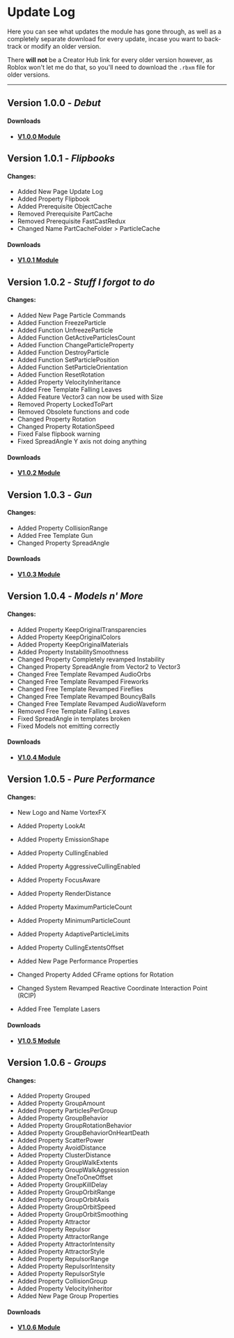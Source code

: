 # Update Log

Here you can see what updates the module has gone through, as well as a completely separate download for every update, incase you want to back-track or modify an older version.

There **will not** be a Creator Hub link for every older version however, as Roblox won't let me do that, so you'll need to download the `.rbxm` file for older versions.

---

## Version 1.0.0 - *Debut*
#### Downloads
- **[V1.0.0 Module](downloads/OldModules/3DParticleEmitterV1.0.0.rbxm)**


## Version 1.0.1 - *Flipbooks*
#### Changes:
- <span class="update-log added">Added New Page</span> Update Log
- <span class="update-log added">Added Property</span> Flipbook
- <span class="update-log added">Added Prerequisite</span> ObjectCache
- <span class="update-log removed">Removed Prerequisite</span> PartCache
- <span class="update-log removed">Removed Prerequisite</span> FastCastRedux
- <span class="update-log changed">Changed Name</span> PartCacheFolder > ParticleCache

#### Downloads
- **[V1.0.1 Module](downloads/OldModules/ParticleEmitter3DV1.0.1.rbxm)**

## Version 1.0.2 - *Stuff I forgot to do*
#### Changes:
- <span class="update-log added">Added New Page</span> Particle Commands
- <span class="update-log added">Added Function</span> FreezeParticle
- <span class="update-log added">Added Function</span> UnfreezeParticle
- <span class="update-log added">Added Function</span> GetActiveParticlesCount
- <span class="update-log added">Added Function</span> ChangeParticleProperty
- <span class="update-log added">Added Function</span> DestroyParticle
- <span class="update-log added">Added Function</span> SetParticlePosition
- <span class="update-log added">Added Function</span> SetParticleOrientation
- <span class="update-log added">Added Function</span> ResetRotation
- <span class="update-log added">Added Property</span> VelocityInheritance
- <span class="update-log added">Added Free Template</span> Falling Leaves
- <span class="update-log added">Added Feature</span> Vector3 can now be used with Size
- <span class="update-log removed">Removed Property</span> LockedToPart
- <span class="update-log removed">Removed</span> Obsolete functions and code
- <span class="update-log changed">Changed Property</span> Rotation
- <span class="update-log changed">Changed Property</span> RotationSpeed
- <span class="update-log fixed">Fixed</span> False flipbook warning
- <span class="update-log fixed">Fixed</span> SpreadAngle Y axis not doing anything

#### Downloads
- **[V1.0.2 Module](downloads/OldModules/ParticleEmitter3DV1.0.2.rbxm)**

## Version 1.0.3 - *Gun*
#### Changes:
- <span class="update-log added">Added Property</span> CollisionRange
- <span class="update-log added">Added Free Template</span> Gun
- <span class="update-log changed">Changed Property</span> SpreadAngle

#### Downloads
- **[V1.0.3 Module](downloads/OldModules/ParticleEmitter3DV1.0.3.rbxm)**

## Version 1.0.4 - *Models n' More*
#### Changes:
- <span class="update-log added">Added Property</span> KeepOriginalTransparencies
- <span class="update-log added">Added Property</span> KeepOriginalColors
- <span class="update-log added">Added Property</span> KeepOriginalMaterials
- <span class="update-log added">Added Property</span> InstabilitySmoothness
- <span class="update-log changed">Changed Property</span> Completely revamped Instability
- <span class="update-log changed">Changed Property</span> SpreadAngle from Vector2 to Vector3
- <span class="update-log changed">Changed Free Template</span> Revamped AudioOrbs
- <span class="update-log changed">Changed Free Template</span> Revamped Fireworks
- <span class="update-log changed">Changed Free Template</span> Revamped Fireflies
- <span class="update-log changed">Changed Free Template</span> Revamped BouncyBalls
- <span class="update-log changed">Changed Free Template</span> Revamped AudioWaveform
- <span class="update-log removed">Removed Free Template</span> Falling Leaves
- <span class="update-log fixed">Fixed</span> SpreadAngle in templates broken
- <span class="update-log fixed">Fixed</span> Models not emitting correctly

#### Downloads
- **[V1.0.4 Module](downloads/OldModules/ParticleEmitter3DV1.0.4.rbxm)**

## Version 1.0.5 - *Pure Performance*
#### Changes:
- <span class="update-log added">New Logo and Name</span> VortexFX

- <span class="update-log added">Added Property</span> LookAt
- <span class="update-log added">Added Property</span> EmissionShape
- <span class="update-log added">Added Property</span> CullingEnabled
- <span class="update-log added">Added Property</span> AggressiveCullingEnabled
- <span class="update-log added">Added Property</span> FocusAware
- <span class="update-log added">Added Property</span> RenderDistance
- <span class="update-log added">Added Property</span> MaximumParticleCount
- <span class="update-log added">Added Property</span> MinimumParticleCount
- <span class="update-log added">Added Property</span> AdaptiveParticleLimits
- <span class="update-log added">Added Property</span> CullingExtentsOffset
- <span class="update-log added">Added New Page</span> Performance Properties
- <span class="update-log changed">Changed Property</span> Added CFrame options for Rotation
- <span class="update-log changed">Changed System</span> Revamped Reactive Coordinate Interaction Point (RCIP)
- <span class="update-log added">Added Free Template</span> Lasers

#### Downloads
- **[V1.0.5 Module](downloads/OldModules/VortexFXV1.0.5.rbxm)**

## Version 1.0.6 - *Groups*
#### Changes:
- <span class="update-log added">Added Property</span> Grouped
- <span class="update-log added">Added Property</span> GroupAmount
- <span class="update-log added">Added Property</span> ParticlesPerGroup
- <span class="update-log added">Added Property</span> GroupBehavior
- <span class="update-log added">Added Property</span> GroupRotationBehavior
- <span class="update-log added">Added Property</span> GroupBehaviorOnHeartDeath
- <span class="update-log added">Added Property</span> ScatterPower
- <span class="update-log added">Added Property</span> AvoidDistance
- <span class="update-log added">Added Property</span> ClusterDistance
- <span class="update-log added">Added Property</span> GroupWalkExtents
- <span class="update-log added">Added Property</span> GroupWalkAggression
- <span class="update-log added">Added Property</span> OneToOneOffset
- <span class="update-log added">Added Property</span> GroupKillDelay
- <span class="update-log added">Added Property</span> GroupOrbitRange
- <span class="update-log added">Added Property</span> GroupOrbitAxis
- <span class="update-log added">Added Property</span> GroupOrbitSpeed
- <span class="update-log added">Added Property</span> GroupOrbitSmoothing
- <span class="update-log added">Added Property</span> Attractor
- <span class="update-log added">Added Property</span> Repulsor
- <span class="update-log added">Added Property</span> AttractorRange
- <span class="update-log added">Added Property</span> AttractorIntensity
- <span class="update-log added">Added Property</span> AttractorStyle
- <span class="update-log added">Added Property</span> RepulsorRange
- <span class="update-log added">Added Property</span> RepulsorIntensity
- <span class="update-log added">Added Property</span> RepulsorStyle
- <span class="update-log added">Added Property</span> CollisionGroup
- <span class="update-log added">Added Property</span> VelocityInheritor
- <span class="update-log added">Added New Page</span> Group Properties

#### Downloads
- **[V1.0.6 Module](downloads/VortexFXV1.0.6.rbxm)**